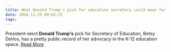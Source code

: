 ```yaml
---
title: What Donald Trump's pick for education secretary could mean for student debt
date: 2016-11-25 09:02:22
tags:
---
```

President-elect <b>Donald Trump&#39;s</b> pick for Secretary of Education, Betsy DeVos, has a pretty public record of her advocacy in the K-12 education space.
[Read More](http://www.marketwatch.com/story/what-donald-trumps-pick-for-education-secretary-could-mean-for-student-debt-2016-11-23)
